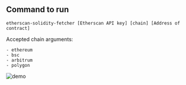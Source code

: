 ## Command to run

```
etherscan-solidity-fetcher [Etherscan API key] [chain] [Address of contract]
```

Accepted chain arguments:
```
- ethereum
- bsc
- arbitrum
- polygon
```

![demo](https://github.com/sheraz-arshad/etherscan-solidity-fetcher/assets/51763758/ae73293b-d43f-4570-894a-b7495bbe1818)

